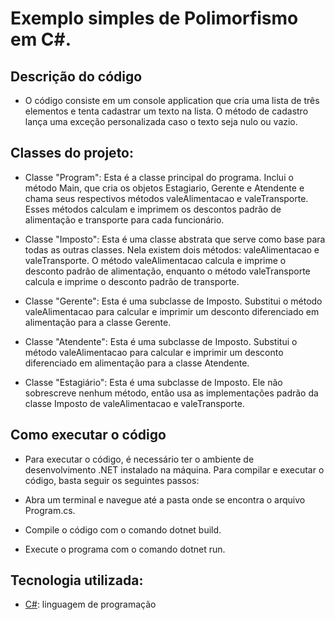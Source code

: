 # Exemplo simples de Polimorfismo em C#.

## Descrição do código
* O código consiste em um console application que cria uma lista de três elementos e tenta cadastrar um texto na lista. O método de cadastro lança uma exceção personalizada caso o texto seja nulo ou vazio.

## Classes do projeto:

* Classe "Program":
Esta é a classe principal do programa. Inclui o método Main, que cria os objetos Estagiario, Gerente e Atendente e chama seus respectivos métodos valeAlimentacao e valeTransporte. Esses métodos calculam e imprimem os descontos padrão de alimentação e transporte para cada funcionário.

* Classe "Imposto":
Esta é uma classe abstrata que serve como base para todas as outras classes. Nela existem dois métodos: valeAlimentacao e valeTransporte. O método valeAlimentacao calcula e imprime o desconto padrão de alimentação, enquanto o método valeTransporte calcula e imprime o desconto padrão de transporte.

* Classe "Gerente":
Esta é uma subclasse de Imposto. Substitui o método valeAlimentacao para calcular e imprimir um desconto diferenciado em alimentação para a classe Gerente.

* Classe "Atendente":
Esta é uma subclasse de Imposto. Substitui o método valeAlimentacao para calcular e imprimir um desconto diferenciado em alimentação para a classe Atendente.

* Classe "Estagiário":
Esta é uma subclasse de Imposto. Ele não sobrescreve nenhum método, então usa as implementações padrão da classe Imposto de valeAlimentacao e valeTransporte.

## Como executar o código
* Para executar o código, é necessário ter o ambiente de desenvolvimento .NET instalado na máquina. Para compilar e executar o código, basta seguir os seguintes passos:

* Abra um terminal e navegue até a pasta onde se encontra o arquivo Program.cs.
* Compile o código com o comando dotnet build.
* Execute o programa com o comando dotnet run.

## Tecnologia utilizada:

* [C#](https://docs.microsoft.com/pt-br/dotnet/csharp/): linguagem de programação 

